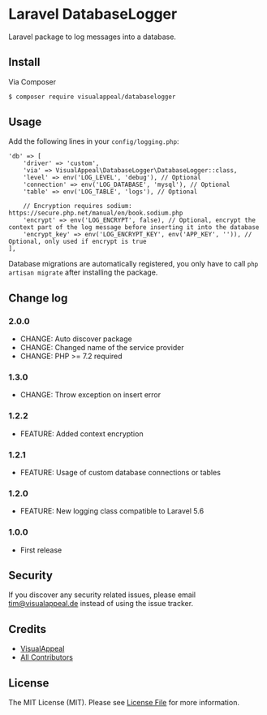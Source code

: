 # Laravel DatabaseLogger

Laravel package to log messages into a database.

## Install

Via Composer

``` bash
$ composer require visualappeal/databaselogger
```

## Usage

Add the following lines in your `config/logging.php`:

```
'db' => [
    'driver' => 'custom',
    'via' => VisualAppeal\DatabaseLogger\DatabaseLogger::class,
    'level' => env('LOG_LEVEL', 'debug'), // Optional
    'connection' => env('LOG_DATABASE', 'mysql'), // Optional
    'table' => env('LOG_TABLE', 'logs'), // Optional
    
    // Encryption requires sodium: https://secure.php.net/manual/en/book.sodium.php
    'encrypt' => env('LOG_ENCRYPT', false), // Optional, encrypt the context part of the log message before inserting it into the database
    'encrypt_key' => env('LOG_ENCRYPT_KEY', env('APP_KEY', '')), // Optional, only used if encrypt is true
],
```

Database migrations are automatically registered, you only have to call `php artisan migrate` after installing the package.

## Change log

### 2.0.0

* CHANGE: Auto discover package
* CHANGE: Changed name of the service provider
* CHANGE: PHP >= 7.2 required

### 1.3.0

* CHANGE: Throw exception on insert error

### 1.2.2

* FEATURE: Added context encryption

### 1.2.1

* FEATURE: Usage of custom database connections or tables

### 1.2.0

* FEATURE: New logging class compatible to Laravel 5.6

### 1.0.0

* First release

## Security

If you discover any security related issues, please email tim@visualappeal.de instead of using the issue tracker.

## Credits

- [VisualAppeal][link-author]
- [All Contributors][link-contributors]

## License

The MIT License (MIT). Please see [License File](LICENSE.md) for more information.

[ico-version]: https://img.shields.io/packagist/v/VisualAppeal/DatabaseLogger.svg?style=flat-square
[ico-license]: https://img.shields.io/badge/license-MIT-brightgreen.svg?style=flat-square

[link-packagist]: https://packagist.org/packages/VisualAppeal/DatabaseLogger
[link-author]: https://github.com/visualappeal
[link-contributors]: ../../contributors
